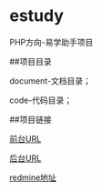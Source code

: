 # estudy
PHP方向-易学助手项目

##项目目录

document-文档目录；

code-代码目录；

##项目链接

[前台URL](http://estudy.csbroswer.cn)

[后台URL](http://houtai.csbroswer.cn)

[redmine地址](http://www.hostedredmine.com/projects/php)


